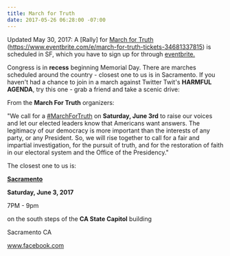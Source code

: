 ```yaml
---
title: March for Truth
date: 2017-05-26 06:28:00 -07:00
---
```


Updated May 30, 2017:
A [Rally] for [March for Truth ](https://www.facebook.com/MarchforTruthSanFrancisco/)(https://www.eventbrite.com/e/march-for-truth-tickets-34681337815) is scheduled in SF, which you have to sign up for through [eventbrite.](https://www.eventbrite.com/e/march-for-truth-tickets-34681337815)  


Congress is in **recess** beginning Memorial Day. There are marches scheduled around the country - closest one to us is in Sacramento. If you haven't had a chance to join in a march against Twitter Twit's **HARMFUL AGENDA**, try this one - grab a friend and take a scenic drive:

From the **March For Truth** organizers:

"We call for a [#MarchForTruth](https://www.marchfortruth.info/) on **Saturday, June 3rd** to raise our voices and let our elected leaders know that Americans want answers. The legitimacy of our democracy is more important than the interests of any party, or any President. So, we will rise together to call for a fair and impartial investigation, for the pursuit of truth, and for the restoration of faith in our electoral system and the Office of the Presidency."

The closest one to us is:

[**Sacramento**](https://www.marchfortruth.info/find-a-local-march/)

**Saturday, June 3, 2017**

7PM - 9pm 

on the south steps of the **CA State Capitol** building

Sacramento CA

www.facebook.com